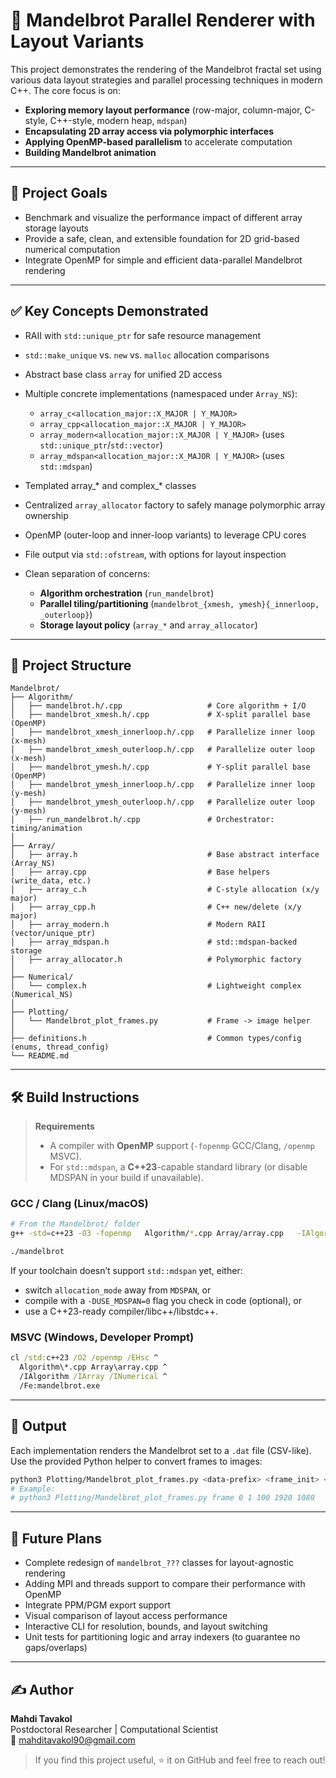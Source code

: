 # 🚀 Mandelbrot Parallel Renderer with Layout Variants

This project demonstrates the rendering of the Mandelbrot fractal set using various data layout strategies and parallel processing techniques in modern C++. The core focus is on:

* **Exploring memory layout performance** (row-major, column-major, C-style, C++-style, modern heap, `mdspan`)
* **Encapsulating 2D array access via polymorphic interfaces**
* **Applying OpenMP-based parallelism** to accelerate computation
* **Building Mandelbrot animation**

---

## 🎯 Project Goals

* Benchmark and visualize the performance impact of different array storage layouts
* Provide a safe, clean, and extensible foundation for 2D grid-based numerical computation
* Integrate OpenMP for simple and efficient data-parallel Mandelbrot rendering

---

## ✅ Key Concepts Demonstrated

* RAII with `std::unique_ptr` for safe resource management
* `std::make_unique` vs. `new` vs. `malloc` allocation comparisons
* Abstract base class `array` for unified 2D access
* Multiple concrete implementations (namespaced under `Array_NS`):

  * `array_c<allocation_major::X_MAJOR | Y_MAJOR>`
  * `array_cpp<allocation_major::X_MAJOR | Y_MAJOR>`
  * `array_modern<allocation_major::X_MAJOR | Y_MAJOR>` (uses `std::unique_ptr`/`std::vector`)
  * `array_mdspan<allocation_major::X_MAJOR | Y_MAJOR>` (uses `std::mdspan`)
* Templated array_* and complex_* classes
* Centralized `array_allocator` factory to safely manage polymorphic array ownership
* OpenMP (outer-loop and inner-loop variants) to leverage CPU cores
* File output via `std::ofstream`, with options for layout inspection
* Clean separation of concerns:
  * **Algorithm orchestration** (`run_mandelbrot`)  
  * **Parallel tiling/partitioning** (`mandelbrot_{xmesh, ymesh}{_innerloop, _outerloop}`)  
  * **Storage layout policy** (`array_*` and `array_allocator`)  

---

## 🧱 Project Structure

```
Mandelbrot/
├── Algorithm/
│   ├── mandelbrot.h/.cpp                   # Core algorithm + I/O
│   ├── mandelbrot_xmesh.h/.cpp             # X-split parallel base (OpenMP)
│   ├── mandelbrot_xmesh_innerloop.h/.cpp   # Parallelize inner loop (x-mesh)
│   ├── mandelbrot_xmesh_outerloop.h/.cpp   # Parallelize outer loop (x-mesh)
│   ├── mandelbrot_ymesh.h/.cpp             # Y-split parallel base (OpenMP)
│   ├── mandelbrot_ymesh_innerloop.h/.cpp   # Parallelize inner loop (y-mesh)
│   ├── mandelbrot_ymesh_outerloop.h/.cpp   # Parallelize outer loop (y-mesh)
│   ├── run_mandelbrot.h/.cpp               # Orchestrator: timing/animation
│
├── Array/
│   ├── array.h                             # Base abstract interface (Array_NS)
│   ├── array.cpp                           # Base helpers (write_data, etc.)
│   ├── array_c.h                           # C-style allocation (x/y major)
│   ├── array_cpp.h                         # C++ new/delete (x/y major)
│   ├── array_modern.h                      # Modern RAII (vector/unique_ptr)
│   ├── array_mdspan.h                      # std::mdspan-backed storage
│   ├── array_allocator.h                   # Polymorphic factory
│
├── Numerical/
│   └── complex.h                           # Lightweight complex (Numerical_NS)
│
├── Plotting/
│   └── Mandelbrot_plot_frames.py           # Frame -> image helper
│
├── definitions.h                           # Common types/config (enums, thread_config)
└── README.md
```

---

## 🛠 Build Instructions

> **Requirements**
> * A compiler with **OpenMP** support (`-fopenmp` GCC/Clang, `/openmp` MSVC).
> * For `std::mdspan`, a **C++23**-capable standard library (or disable MDSPAN in your build if unavailable).

### GCC / Clang (Linux/macOS)

```bash
# From the Mandelbrot/ folder
g++ -std=c++23 -O3 -fopenmp   Algorithm/*.cpp Array/array.cpp   -IAlgorithm -IArray -INumerical   -o mandelbrot

./mandelbrot
```

If your toolchain doesn’t support `std::mdspan` yet, either:
- switch `allocation_mode` away from `MDSPAN`, or
- compile with a `-DUSE_MDSPAN=0` flag you check in code (optional), or
- use a C++23-ready compiler/libc++/libstdc++.

### MSVC (Windows, Developer Prompt)

```bat
cl /std:c++23 /O2 /openmp /EHsc ^
  Algorithm\*.cpp Array\array.cpp ^
  /IAlgorithm /IArray /INumerical ^
  /Fe:mandelbrot.exe
```

---

## 📸 Output

Each implementation renders the Mandelbrot set to a `.dat` file (CSV-like).  
Use the provided Python helper to convert frames to images:

```bash
python3 Plotting/Mandelbrot_plot_frames.py <data-prefix> <frame_init> <stride> <frame_last> <x_dim> <y_dim>
# Example:
# python3 Plotting/Mandelbrot_plot_frames.py frame 0 1 100 1920 1080
```

---

## 📌 Future Plans

* Complete redesign of `mandelbrot_???` classes for layout-agnostic rendering
* Adding MPI and threads support to compare their performance with OpenMP
* Integrate PPM/PGM export support
* Visual comparison of layout access performance
* Interactive CLI for resolution, bounds, and layout switching
* Unit tests for partitioning logic and array indexers (to guarantee no gaps/overlaps)

---

## ✍️ Author

**Mahdi Tavakol**  
Postdoctoral Researcher | Computational Scientist  
📧 [mahditavakol90@gmail.com](mailto:mahditavakol90@gmail.com)

> If you find this project useful, ⭐ it on GitHub and feel free to reach out!
